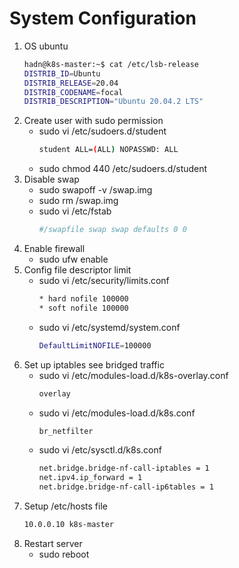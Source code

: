 # System Configuration

1.  OS ubuntu 
    ```bash
    hadn@k8s-master:~$ cat /etc/lsb-release 
    DISTRIB_ID=Ubuntu
    DISTRIB_RELEASE=20.04
    DISTRIB_CODENAME=focal
    DISTRIB_DESCRIPTION="Ubuntu 20.04.2 LTS"
    ```
1.  Create user with sudo permission
    -   sudo vi  /etc/sudoers.d/student
        ```bash
        student ALL=(ALL) NOPASSWD: ALL
        ```
    -   sudo chmod 440 /etc/sudoers.d/student
1.  Disable swap
    -   sudo swapoff -v /swap.img
    -   sudo rm /swap.img
    -   sudo vi /etc/fstab
        ```bash
        #/swapfile swap swap defaults 0 0   
        ```
1.  Enable firewall
    -   sudo ufw enable
1.  Config file descriptor limit
    -   sudo vi /etc/security/limits.conf
        ```bash
        * hard nofile 100000
        * soft nofile 100000
        ```
    -   sudo vi /etc/systemd/system.conf
        ```bash
        DefaultLimitNOFILE=100000
        ```
1.  Set up iptables see bridged traffic
    -   sudo vi /etc/modules-load.d/k8s-overlay.conf
        ```bash
        overlay
        ```
    -   sudo vi /etc/modules-load.d/k8s.conf
        ```bash
        br_netfilter
        ```
    -   sudo vi /etc/sysctl.d/k8s.conf
        ```bash
        net.bridge.bridge-nf-call-iptables = 1
        net.ipv4.ip_forward = 1
        net.bridge.bridge-nf-call-ip6tables = 1
        ```
1.  Setup /etc/hosts file
    ```bash
    10.0.0.10 k8s-master
    ```
1.  Restart server
    -   sudo reboot
